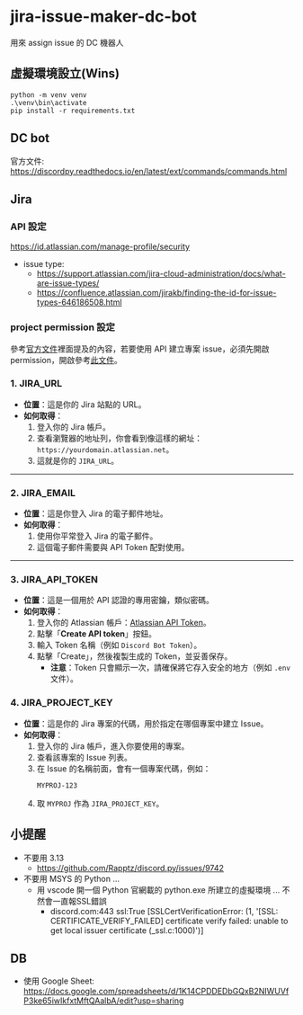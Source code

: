 # jira-issue-maker-dc-bot
用來 assign issue 的 DC 機器人

## 虛擬環境設立(Wins)
```
python -m venv venv
.\venv\bin\activate
pip install -r requirements.txt
```

## DC bot
官方文件: https://discordpy.readthedocs.io/en/latest/ext/commands/commands.html

## Jira

### API 設定
https://id.atlassian.com/manage-profile/security

- issue type: 
  - https://support.atlassian.com/jira-cloud-administration/docs/what-are-issue-types/
  - https://confluence.atlassian.com/jirakb/finding-the-id-for-issue-types-646186508.html

### project permission 設定
參考[官方文件](https://developer.atlassian.com/cloud/jira/platform/rest/v3/api-group-issues/#api-rest-api-3-issue-post)裡面提及的內容，若要使用 API 建立專案 issue，必須先開啟 permission，開啟參考[此文件](https://developer.atlassian.com/cloud/jira/platform/rest/v3/intro/#permissions)。


### 1. **JIRA_URL**
   - **位置**：這是你的 Jira 站點的 URL。
   - **如何取得**：
     1. 登入你的 Jira 帳戶。
     2. 查看瀏覽器的地址列，你會看到像這樣的網址：`https://yourdomain.atlassian.net`。
     3. 這就是你的 `JIRA_URL`。

---

### 2. **JIRA_EMAIL**
   - **位置**：這是你登入 Jira 的電子郵件地址。
   - **如何取得**：
     1. 使用你平常登入 Jira 的電子郵件。
     2. 這個電子郵件需要與 API Token 配對使用。

---

### 3. **JIRA_API_TOKEN**
   - **位置**：這是一個用於 API 認證的專用密鑰，類似密碼。
   - **如何取得**：
     1. 登入你的 Atlassian 帳戶：[Atlassian API Token](https://id.atlassian.com/manage-profile/security/api-tokens)。
     2. 點擊「**Create API token**」按鈕。
     3. 輸入 Token 名稱（例如 `Discord Bot Token`）。
     4. 點擊「Create」，然後複製生成的 Token，並妥善保存。
        - **注意**：Token 只會顯示一次，請確保將它存入安全的地方（例如 `.env` 文件）。

### 4. **JIRA_PROJECT_KEY**
   - **位置**：這是你的 Jira 專案的代碼，用於指定在哪個專案中建立 Issue。
   - **如何取得**：
     1. 登入你的 Jira 帳戶，進入你要使用的專案。
     2. 查看該專案的 Issue 列表。
     3. 在 Issue 的名稱前面，會有一個專案代碼，例如：
        ```
        MYPROJ-123
        ```
     4. 取 `MYPROJ` 作為 `JIRA_PROJECT_KEY`。

## 小提醒
- 不要用 3.13
  - https://github.com/Rapptz/discord.py/issues/9742
- 不要用 MSYS 的 Python ...
  - 用 vscode 開一個 Python 官網載的 python.exe 所建立的虛擬環境 ... 不然會一直報SSL錯誤
    - discord.com:443 ssl:True [SSLCertVerificationError: (1, '[SSL: CERTIFICATE_VERIFY_FAILED] certificate verify failed: unable to get local issuer certificate (_ssl.c:1000)')]

## DB
- 使用 Google Sheet: https://docs.google.com/spreadsheets/d/1K14CPDDEDbGQxB2NIWUVfP3ke65iwIkfxtMftQAalbA/edit?usp=sharing
